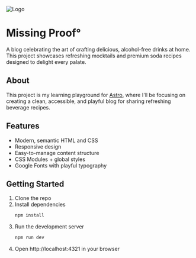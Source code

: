 ![Logo](public/favicon.ico)

# Missing Proof°

A blog celebrating the art of crafting delicious, alcohol-free drinks at home. This project showcases refreshing mocktails and premium soda recipes designed to delight every palate.

## About

This project is my learning playground for [Astro](https://astro.build/), where I'll be focusing on creating a clean, accessible, and playful blog for sharing refreshing beverage recipes.

## Features

- Modern, semantic HTML and CSS
- Responsive design
- Easy-to-manage content structure
- CSS Modules + global styles
- Google Fonts with playful typography

## Getting Started

1. Clone the repo
2. Install dependencies
   ```bash
   npm install
   ```
3. Run the development server
   ```bash
   npm run dev
   ```
4. Open http://localhost:4321 in your browser
